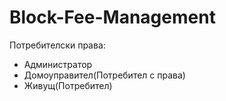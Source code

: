 # Block-Fee-Management

Потребителски права:
- Администратор
- Домоуправител(Потребител с права)
- Живущ(Потребител)

#

